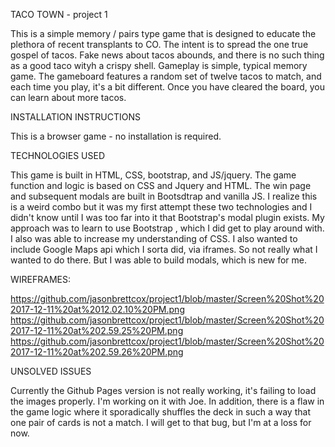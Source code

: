 TACO TOWN - project 1

This is a simple memory / pairs type game that is designed to educate the plethora of recent transplants to CO.  The intent is to spread the one true gospel of tacos. Fake news about tacos abounds, and there is no such thing as a good taco wityh a crispy shell.
Gameplay is simple, typical memory game. 
The gameboard features a random set of twelve tacos to match, and each time you play, it's a bit different. 
Once you have cleared the board, you can learn about more tacos.

INSTALLATION INSTRUCTIONS

This is a browser game - no installation is required.

TECHNOLOGIES USED

This game is built in HTML, CSS, bootstrap, and JS/jquery.  The game function and logic is based on CSS and Jquery and HTML. The win page and subsequent modals are built in Bootsdtrap and vanilla JS. I realize this is a weird combo but it was my first attempt these two technologies and I didn't know until I was too far into it that Bootstrap's modal plugin exists. My approach was to learn to use Bootstrap , which I did get to play around with. I also was able to increase my understanding of CSS. I also wanted to include Google Maps api which I sorta did, via iframes. So not really what I wanted to do there. But I was able to build modals, which is new for me. 


WIREFRAMES:

https://github.com/jasonbrettcox/project1/blob/master/Screen%20Shot%202017-12-11%20at%2012.02.10%20PM.png
https://github.com/jasonbrettcox/project1/blob/master/Screen%20Shot%202017-12-11%20at%202.59.25%20PM.png
https://github.com/jasonbrettcox/project1/blob/master/Screen%20Shot%202017-12-11%20at%202.59.26%20PM.png


UNSOLVED ISSUES

Currently the Github Pages version is not really working, it's failing to load the images properly. I'm working on it with Joe.
In addition, there is a flaw in the game logic where  it sporadically shuffles the deck in such a way that one pair of cards is not a match. I will get to that bug, but I'm at a loss for now. 

